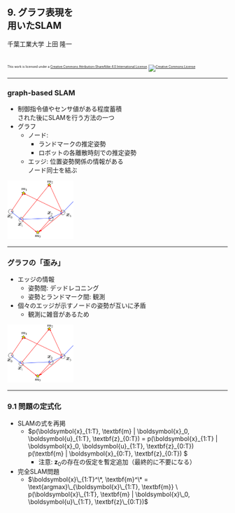 ## 9. グラフ表現を<br />用いたSLAM

千葉工業大学 上田 隆一

<br />

<p style="font-size:50%">
This work is licensed under a <a rel="license" href="http://creativecommons.org/licenses/by-sa/4.0/">Creative Commons Attribution-ShareAlike 4.0 International License</a>.
<a rel="license" href="http://creativecommons.org/licenses/by-sa/4.0/">
<img alt="Creative Commons License" style="border-width:0" src="https://i.creativecommons.org/l/by-sa/4.0/88x31.png" /></a>
</p>

---

### <span style="text-transform:none">graph-based SLAM</span>

* 制御指令値やセンサ値がある程度蓄積<br />された後にSLAMを行う方法の一つ
* グラフ
    * ノード:
        * ランドマークの推定姿勢
        * ロボットの各離散時刻での推定姿勢
    * エッジ: 位置姿勢関係の情報がある<br />ノード同士を結ぶ

<img width="30%" src="../figs/graph_based_slam.png" />


---

### グラフの「歪み」

* エッジの情報 
    * 姿勢間: デッドレコニング
    * 姿勢とランドマーク間: 観測
* 個々のエッジが示すノードの姿勢が互いに矛盾
    * 観測に雑音があるため


<img width="30%" src="../figs/graph_based_slam.png" />

---

### 9.1 問題の定式化

* SLAMの式を再掲 
    * $p(\boldsymbol{x}\_{1:T}, \textbf{m} | \boldsymbol{x}\_0, \boldsymbol{u}\_{1:T}, \textbf{z}\_{0:T}) = p(\boldsymbol{x}\_{1:T} | \boldsymbol{x}\_0, \boldsymbol{u}\_{1:T}, \textbf{z}\_{0:T}) p(\textbf{m} | \boldsymbol{x}\_{0:T}, \textbf{z}\_{0:T}) $
        * 注意: $\textbf{z}_0$の存在の仮定を暫定追加（最終的に不要になる）
* 完全SLAM問題
    * $\boldsymbol{x}\_{1:T}^\*, \textbf{m}^\* = \text{argmax}\_{\boldsymbol{x}\_{1:T}, \textbf{m}} \ p(\boldsymbol{x}\_{1:T}, \textbf{m} | \boldsymbol{x}\_0, \boldsymbol{u}\_{1:T}, \textbf{z}\_{0:T})$
